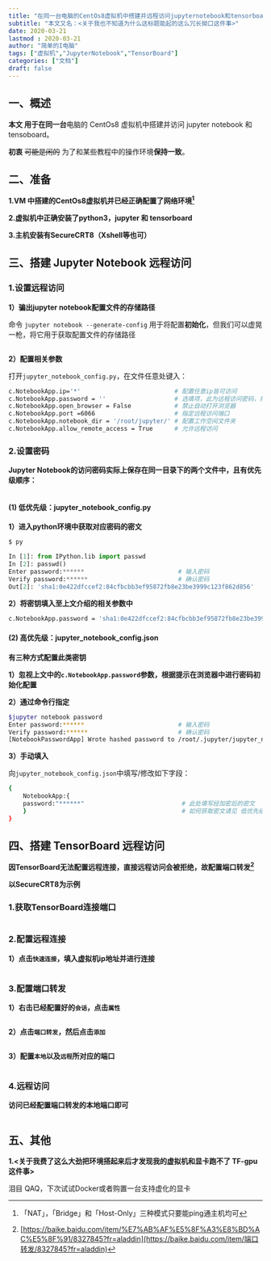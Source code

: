 ```yaml
---
title: "在同一台电脑的CentOs8虚拟机中搭建并远程访问jupyternotebook和tensorboard"
subtitle: "本文又名：<关于我也不知道为什么这标题能起的这么冗长拗口这件事>"
date: 2020-03-21
lastmod : 2020-03-21
author: "简单的I电脑"
tags: ["虚拟机","JupyterNotebook","TensorBoard"]
categories: ["文档"]
draft: false
---
```

## 一、概述

**本文 **用于在**同一台**电脑的 CentOs8 虚拟机中搭建并访问 jupyter notebook 和 tensoboard。

**初衷** ~~可能是闲的~~ 为了和某些教程中的操作环境**保持一致**。

## 二、准备

**1.VM 中搭建的CentOs8虚拟机并已经正确配置了网络环境[^1]**

**2.虚拟机中正确安装了python3，jupyter 和 tensorboard**

**3.主机安装有SecureCRT8（Xshell等也可）**

## 三、搭建 Jupyter Notebook 远程访问

### 1.设置远程访问

**1）骗出jupyter notebook配置文件的存储路径**

命令 `jupyter notebook --generate-config` 用于将配置**初始化**，但我们可以虚晃一枪，将它用于获取配置文件的存储路径

<div align=center><img src="/posts/2020/3-21/图 3-1-1.png" alt="" style="zoom:100%;" /></div>

**2）配置相关参数**

打开`jupyter_notebook_config.py`，在文件任意处键入：

```bash
c.NotebookApp.ip='*'                          # 配置任意ip皆可访问
c.NotebookApp.password = ''                   # 选填项，此为远程访问密码，将会在下文介绍
c.NotebookApp.open_browser = False            # 禁止自动打开浏览器
c.NotebookApp.port =6066                      # 指定远程访问端口
c.NotebookApp.notebook_dir = '/root/jupyter/' # 配置工作空间文件夹
c.NotebookApp.allow_remote_access = True      # 允许远程访问
```

### 2.设置密码

**Jupyter Notebook的访问密码实际上保存在同一目录下的两个文件中，且有优先级顺序：**

<div align=center><img src="/posts/2020/3-21/图 3-2-0.png" alt="" style="zoom:90%;" /></div>

#### (1) 低优先级：jupyter_notebook_config.py

**1）进入python环境中获取对应密码的密文**

```bash
$ py
```

```python
In [1]: from IPython.lib import passwd
In [2]: passwd()
Enter password:******                          # 输入密码
Verify password:******                         # 确认密码
Out[2]: 'sha1:0e422dfccef2:84cfbcbb3ef95872fb8e23be3999c123f862d856'     #输出密文
```

**2）将密钥填入至上文介绍的相关参数中**

```bash
c.NotebookApp.password = 'sha1:0e422dfccef2:84cfbcbb3ef95872fb8e23be3999c123f862d856'
```

#### (2) 高优先级：jupyter_notebook_config.json

**有三种方式配置此类密钥**

**1）忽视上文中的`c.NotebookApp.password`参数，根据提示在浏览器中进行密码初始化配置**

**2）通过命令行指定**

```bash
$jupyter notebook password
Enter password:******                          # 输入密码
Verify password:******                         # 确认密码
[NotebookPasswordApp] Wrote hashed password to /root/.jupyter/jupyter_notebook_config.json 
```

**3）手动填入**

向`jupyter_notebook_config.json`中填写/修改如下字段：

```bash
{
    NotebookApp:{								
    password:"******"                           # 此处填写经加密后的密文
	}											# 如何获取密文请见 低优先级配置方法
}
```

## 四、搭建 TensorBoard 远程访问

**因TensorBoard无法配置远程连接，直接远程访问会被拒绝，故配置端口转发[^2]**

**以SecureCRT8为示例**

### 1.获取TensorBoard连接端口

<div align=center><img src="/posts/2020/3-21/图 4-1-0.png" alt="" style="zoom:60%;" /></div>

### 2.配置远程连接

**1）点击`快速连接`，填入虚拟机ip地址并进行连接**

<div align=center><img src="/posts/2020/3-21/图 4-2-1.png" alt="" style="zoom:60%;" /></div>

### 3.配置端口转发

**1）右击已经配置好的`会话`，点击`属性`**

<div align=center><img src="/posts/2020/3-21/图 4-3-1.png" alt="" style="zoom:67%;" /></div>

**2）点击`端口转发`，然后点击`添加`**

<div align=center><img src="/posts/2020/3-21/图 4-3-2.png" alt="" style="zoom:67%;" /></div>

**3）配置`本地`以及`远程`所对应的端口**

<div align=center><img src="/posts/2020/3-21/图 4-3-3.png" alt="" style="zoom:67%;" /></div>

### 4.远程访问

**访问已经配置端口转发的本地端口即可**

<div align=center><img src="/posts/2020/3-21/图 4-4-0.png" alt="" style="zoom:67%;" /></div>

## 五、其他

**1.<关于我费了这么大劲把环境搭起来后才发现我的虚拟机和显卡跑不了 TF-gpu 这件事>**

泪目 QAQ，下次试试Docker或者购置一台支持虚化的显卡



[^1]:「NAT」，「Bridge」和「Host-Only」三种模式只要能ping通主机均可
[^2]:[https://baike.baidu.com/item/%E7%AB%AF%E5%8F%A3%E8%BD%AC%E5%8F%91/8327845?fr=aladdin](https://baike.baidu.com/item/端口转发/8327845?fr=aladdin)
